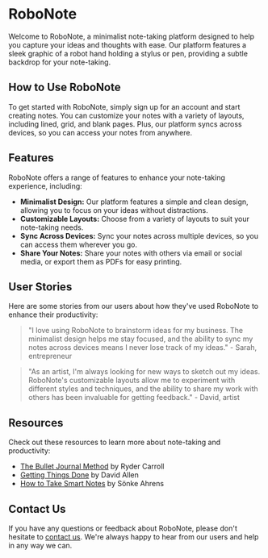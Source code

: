 <!--font:Great Vibes-->

# RoboNote

<!--font:Barlow Condensed-->

Welcome to RoboNote, a minimalist note-taking platform designed to help you capture your ideas and thoughts with ease. Our platform features a sleek graphic of a robot hand holding a stylus or pen, providing a subtle backdrop for your note-taking.

## How to Use RoboNote

To get started with RoboNote, simply sign up for an account and start creating notes. You can customize your notes with a variety of layouts, including lined, grid, and blank pages. Plus, our platform syncs across devices, so you can access your notes from anywhere.

## Features

RoboNote offers a range of features to enhance your note-taking experience, including:

-   **Minimalist Design:** Our platform features a simple and clean design, allowing you to focus on your ideas without distractions.
-   **Customizable Layouts:** Choose from a variety of layouts to suit your note-taking needs.
-   **Sync Across Devices:** Sync your notes across multiple devices, so you can access them wherever you go.
-   **Share Your Notes:** Share your notes with others via email or social media, or export them as PDFs for easy printing.

## User Stories

Here are some stories from our users about how they've used RoboNote to enhance their productivity:

> "I love using RoboNote to brainstorm ideas for my business. The minimalist design helps me stay focused, and the ability to sync my notes across devices means I never lose track of my ideas." - Sarah, entrepreneur

> "As an artist, I'm always looking for new ways to sketch out my ideas. RoboNote's customizable layouts allow me to experiment with different styles and techniques, and the ability to share my work with others has been invaluable for getting feedback." - David, artist

## Resources

Check out these resources to learn more about note-taking and productivity:

-   [The Bullet Journal Method](#) by Ryder Carroll
-   [Getting Things Done](#) by David Allen
-   [How to Take Smart Notes](#) by Sönke Ahrens

## Contact Us

If you have any questions or feedback about RoboNote, please don't hesitate to [contact us](#). We're always happy to hear from our users and help in any way we can.

<!--

Write me content for website with wallpaper which alt text is:

"A wallpaper featuring a minimalist graphic of a robot hand holding a stylus or pen, with a space for taking notes or sketching ideas."

The name/title of the page should not be 1:1 copy of the alt text but rather a real content of the website which is using this wallpaper.

- Use markdown format
- Start with heading
- Heading should be short and concise
- The content should look like a real website
- The website should not be about the wallpaper, wallpaper is just a related background
- Heading should be contain work "wallpaper" or "background"
- Include real sections like references, contact, user stories, etc. use things relevant to the page purpose.
- Feel free to use structure like headings, bullets, numbering, blockquotes, paragraphs, horizontal lines, etc.
- You can use formatting like bold or _italic_
- You can include UTF-8 emojis
- Links should be only #hash anchors (and you can refer to the document itself)
- Do not include images


---


# RoboNote - A Minimalist Note-Taking Wallpaper

Welcome to RoboNote, a platform for taking notes and sketching ideas with a minimalist touch. Our website features a wallpaper that showcases a robot hand holding a stylus or pen, providing you with the perfect background to jot down your thoughts.

## How to Use the Wallpaper

To use our wallpaper, simply right-click on the image and select "Set as Desktop Background." You can also save the image to your device and set it as your lock screen or home screen background.

## Features

RoboNote offers a range of features to enhance your note-taking experience, including:

- **Minimalist Design:** Our platform features a simple and clean design, allowing you to focus on your ideas without distractions.
- **Customizable Layouts:** Choose from a variety of layouts to suit your note-taking needs, including lined, grid, and blank pages.
- **Sync Across Devices:** Sync your notes across multiple devices, so you can access them wherever you go.
- **Share Your Notes:** Share your notes with others via email or social media, or export them as PDFs for easy printing.

## User Stories

Here are some stories from our users about how they've used RoboNote to enhance their productivity:

> "I love using RoboNote to brainstorm ideas for my business. The minimalist design helps me stay focused, and the ability to sync my notes across devices means I never lose track of my ideas." - Sarah, entrepreneur

> "As an artist, I'm always looking for new ways to sketch out my ideas. RoboNote's customizable layouts allow me to experiment with different styles and techniques, and the ability to share my work with others has been invaluable for getting feedback." - David, artist

## References

Check out these resources to learn more about note-taking and productivity:

- [The Bullet Journal Method](#) by Ryder Carroll
- [Getting Things Done](#) by David Allen
- [How to Take Smart Notes](#) by Sönke Ahrens

## Contact Us

If you have any questions or feedback about RoboNote, please don't hesitate to [contact us](#). We're always happy to hear from our users and help in any way we can.


---


Heading should not include word "wallpaper". The website should not be about the wallpaper itself, wallpaper is just a related background, rewrite whole content.


---


# RoboNote - A Minimalist Note-Taking Platform

Welcome to RoboNote, a minimalist note-taking platform designed to help you capture your ideas and thoughts with ease. Our platform features a sleek graphic of a robot hand holding a stylus or pen, providing a subtle backdrop for your note-taking.

## How to Use RoboNote

To get started with RoboNote, simply sign up for an account and start creating notes. You can customize your notes with a variety of layouts, including lined, grid, and blank pages. Plus, our platform syncs across devices, so you can access your notes from anywhere.

## Features

RoboNote offers a range of features to enhance your note-taking experience, including:

- **Minimalist Design:** Our platform features a simple and clean design, allowing you to focus on your ideas without distractions.
- **Customizable Layouts:** Choose from a variety of layouts to suit your note-taking needs.
- **Sync Across Devices:** Sync your notes across multiple devices, so you can access them wherever you go.
- **Share Your Notes:** Share your notes with others via email or social media, or export them as PDFs for easy printing.

## User Stories

Here are some stories from our users about how they've used RoboNote to enhance their productivity:

> "I love using RoboNote to brainstorm ideas for my business. The minimalist design helps me stay focused, and the ability to sync my notes across devices means I never lose track of my ideas." - Sarah, entrepreneur

> "As an artist, I'm always looking for new ways to sketch out my ideas. RoboNote's customizable layouts allow me to experiment with different styles and techniques, and the ability to share my work with others has been invaluable for getting feedback." - David, artist

## Resources

Check out these resources to learn more about note-taking and productivity:

- [The Bullet Journal Method](#) by Ryder Carroll
- [Getting Things Done](#) by David Allen
- [How to Take Smart Notes](#) by Sönke Ahrens

## Contact Us

If you have any questions or feedback about RoboNote, please don't hesitate to [contact us](#). We're always happy to hear from our users and help in any way we can.

-->
